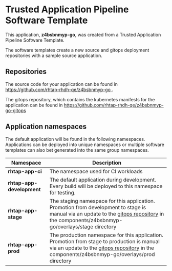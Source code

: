 # Trusted Application Pipeline Software Template

This application, **z4bsbnmyp-go**, was created from a Trusted Application Pipeline Software Template.

The software templates create a new source and gitops deployment repositories with a sample source application. 

## Repositories

The source code for your application can be found in [https://github.com/rhtap-rhdh-qe/z4bsbnmyp-go ](https://github.com/rhtap-rhdh-qe/z4bsbnmyp-go ).
 
The gitops repository, which contains the kubernetes manifests for the application can be found in 
[https://github.com/rhtap-rhdh-qe/z4bsbnmyp-go-gitops ](https://github.com/rhtap-rhdh-qe/z4bsbnmyp-go-gitops ) 

## Application namespaces 

The default application will be found in the following namespaces. Applications can be deployed into unique namespaces or multiple software templates can also bet generated into the same group namespaces.  

|  Namespace   |  Description   |  
| -------- | -------- |
| **rhtap-app-ci** | The namespace used for CI workloads |
| **rhtap-app-development** | The default application during development. Every build will be deployed to this namespace for testing. |
| **rhtap-app-stage** | The staging namespace for this application. Promotion from development to stage is manual via an update to the [gitops repository](https://github.com/rhtap-rhdh-qe/z4bsbnmyp-go-gitops ) in the components/z4bsbnmyp-go/overlays/stage directory |
| **rhtap-app-prod** | The production namespace for this application. Promotion from stage to production is manual via an update to the [gitops repository](https://github.com/rhtap-rhdh-qe/z4bsbnmyp-go-gitops ) in the components/z4bsbnmyp-go/overlays/prod directory |